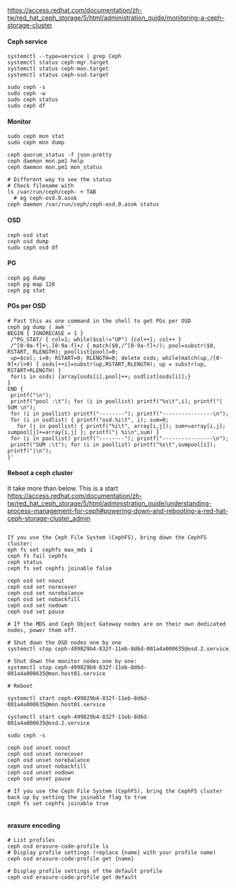 
https://access.redhat.com/documentation/zh-tw/red_hat_ceph_storage/5/html/administration_guide/monitoring-a-ceph-storage-cluster


#### Ceph service
```
systemctl --type=service | grep Ceph
systemctl status ceph-mgr.target
systemctl status ceph-mon.target
systemctl status ceph-osd.target

sudo ceph -s
sudo ceph -w
sudo ceph status
sudo ceph df

```


#### Monitor
```
sudo ceph mon stat
sudo ceph mon dump

ceph quorum_status -f json-pretty
ceph daemon mon.pm1 help
ceph daemon mon.pm1 mon_status

# Different way to see the status
# Check filename with
ls /var/run/ceph/ceph- + TAB
  # eg ceph-osd.0.asok
ceph daemon /var/run/ceph/ceph-osd.0.asok status
```

#### OSD
```
ceph osd stat
ceph osd dump
sudo ceph osd df
```

#### PG
```
ceph pg dump
ceph pg map 128
ceph pg stat
```



#### PGs per OSD
```
# Past this as one command in the shell to get PGs per OSD
ceph pg dump | awk '
BEGIN { IGNORECASE = 1 }
 /^PG_STAT/ { col=1; while($col!="UP") {col++}; col++ }
 /^[0-9a-f]+\.[0-9a-f]+/ { match($0,/^[0-9a-f]+/); pool=substr($0, RSTART, RLENGTH); poollist[pool]=0;
 up=$col; i=0; RSTART=0; RLENGTH=0; delete osds; while(match(up,/[0-9]+/)>0) { osds[++i]=substr(up,RSTART,RLENGTH); up = substr(up, RSTART+RLENGTH) }
 for(i in osds) {array[osds[i],pool]++; osdlist[osds[i]];}
}
END {
 printf("\n");
 printf("pool :\t"); for (i in poollist) printf("%s\t",i); printf("| SUM \n");
 for (i in poollist) printf("--------"); printf("----------------\n");
 for (i in osdlist) { printf("osd.%i\t", i); sum=0;
   for (j in poollist) { printf("%i\t", array[i,j]); sum+=array[i,j]; sumpool[j]+=array[i,j] }; printf("| %i\n",sum) }
 for (i in poollist) printf("--------"); printf("----------------\n");
 printf("SUM :\t"); for (i in poollist) printf("%s\t",sumpool[i]); printf("|\n");
}'

```


#### Reboot a ceph cluster
It take more than below. This is a start
https://access.redhat.com/documentation/zh-tw/red_hat_ceph_storage/5/html/administration_guide/understanding-process-management-for-ceph#powering-down-and-rebooting-a-red-hat-ceph-storage-cluster_admin
```

If you use the Ceph File System (CephFS), bring down the CephFS cluster: 
eph fs set cephfs max_mds 1
ceph fs fail cephfs
ceph status
ceph fs set cephfs joinable false

ceph osd set noout
ceph osd set norecover
ceph osd set norebalance
ceph osd set nobackfill
ceph osd set nodown
ceph osd set pause

# If the MDS and Ceph Object Gateway nodes are on their own dedicated nodes, power them off.

# Shut down the OSD nodes one by one
systemctl stop ceph-499829b4-832f-11eb-8d6d-001a4a000635@osd.2.service

# Shut down the monitor nodes one by one:
systemctl stop ceph-499829b4-832f-11eb-8d6d-001a4a000635@mon.host01.service

# Reboot

systemctl start ceph-499829b4-832f-11eb-8d6d-001a4a000635@mon.host01.service

systemctl start ceph-499829b4-832f-11eb-8d6d-001a4a000635@osd.2.service

sudo ceph -s

ceph osd unset noout
ceph osd unset norecover
ceph osd unset norebalance
ceph osd unset nobackfill
ceph osd unset nodown
ceph osd unset pause

# If you use the Ceph File System (CephFS), bring the CephFS cluster back up by setting the joinable flag to true
ceph fs set cephfs joinable true


```


#### erasure encoding
```
# List profiles
ceph osd erasure-code-profile ls
# Display profile settings (replace {name} with your profile name)
ceph osd erasure-code-profile get {name}

# Display profile settings of the default profile
ceph osd erasure-code-profile get default

```


